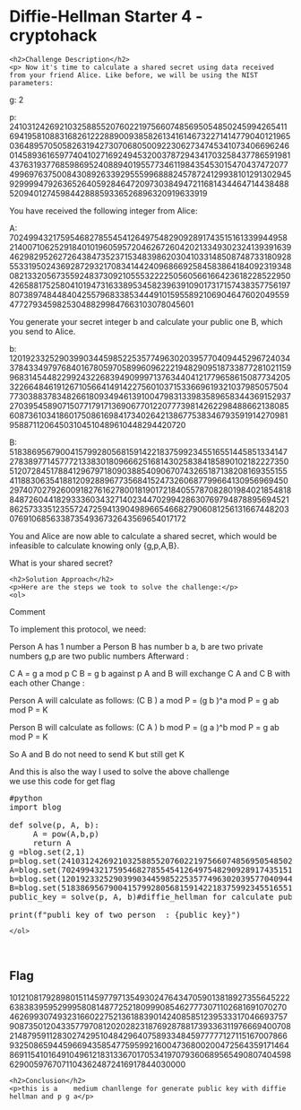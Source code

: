 <title>Diffie-Hellman Starter 4 - cryptohack</title>

<!DOCTYPE html>
<html>

<body>
    <h1>Diffie-Hellman Starter 4 - cryptohack</h1>

    <h2>Challenge Description</h2>
    <p> Now it's time to calculate a shared secret using data received from your friend Alice. Like before, we will be using the NIST parameters:

g: 2

p: 2410312426921032588552076022197566074856950548502459942654116941958108831682612228890093858261341614673227141477904012196503648957050582631942730706805009223062734745341073406696246014589361659774041027169249453200378729434170325843778659198143763193776859869524088940195577346119843545301547043747207749969763750084308926339295559968882457872412993810129130294592999947926365264059284647209730384947211681434464714438488520940127459844288859336526896320919633919

You have received the following integer from Alice:

A: 70249943217595468278554541264975482909289174351516133994495821400710625291840101960595720462672604202133493023241393916394629829526272643847352371534839862030410331485087487331809285533195024369287293217083414424096866925845838641840923193480821332056735592483730921055532222505605661664236182285229504265881752580410194731633895345823963910901731715743835775619780738974844840425579683385344491015955892106904647602049559477279345982530488299847663103078045601

You generate your secret integer b and calculate your public one B, which you send to Alice.

b: 12019233252903990344598522535774963020395770409445296724034378433497976840167805970589960962221948290951873387728102115996831454482299243226839490999713763440412177965861508773420532266484619126710566414914227560103715336696193210379850575047730388378348266180934946139100479831339835896583443691529372703954589071507717917136906770122077739814262298488662138085608736103418601750861698417340264213867753834679359191427098195887112064503104510489610448294420720

B: 518386956790041579928056815914221837599234551655144585133414727838977145777213383018096662516814302583841858901021822273505120728451788412967971809038854090670743265187138208169355155411883063541881209288967735684152473260687799664130956969450297407027926009182761627800181901721840557870828019840218548188487260441829333603432714023447029942863076979487889569452186257333512355724725941390498966546682790608125613166744820307691068563387354936732643569654017172

You and Alice are now able to calculate a shared secret, which would be infeasible to calculate knowing only {g,p,A,B}.

What is your shared secret?
 </p>
 
    <h2>Solution Approach</h2>
    <p>Here are the steps we took to solve the challenge:</p>
    <ol>

Comment

To implement this protocol, we need:

Person A has 1 number a
Person B has number b
a, b are two private numbers
g,p are two public numbers
Afterward :

C A = g a mod p
C B = g b against p
A and B will exchange C A and C B with each other
Change :

Person A will calculate as follows:
(C B ) a mod P = (g b )^a mod P = g ab mod P = K

Person B will calculate as follows:
(C A ) b mod P = (g a )^b mod P = g ab mod P = K

So A and B do not need to send K but still get K

And this is also the way I used to solve the above challenge  
we use this code for get flag 
<pre>
#python
import blog

def solve(p, A, b):
     A = pow(A,b,p)
     return A
g =blog.set(2,1)
p=blog.set(2410312426921032588552076022197566074856950548502459942654116941958108831682612228890093858261341614673227141477904012196503648957050582631942730706805009223062734745341073406696246014589361659774041027169249453200378729434170325843778659198143763193776859869524088940195577346119843545301547043747207749969763750084308926339295559968882457872412993810129130294592999947926365264059284647209730384947211681434464714438488520940127459844288859336526896320919633919,2)
A=blog.set(70249943217595468278554541264975482909289174351516133994495821400710625291840101960595720462672604202133493023241393916394629829526272643847352371534839862030410331485087487331809285533195024369287293217083414424096866925845838641840923193480821332056735592483730921055532222505605661664236182285229504265881752580410194731633895345823963910901731715743835775619780738974844840425579683385344491015955892106904647602049559477279345982530488299847663103078045601,3)
b=blog.set(12019233252903990344598522535774963020395770409445296724034378433497976840167805970589960962221948290951873387728102115996831454482299243226839490999713763440412177965861508773420532266484619126710566414914227560103715336696193210379850575047730388378348266180934946139100479831339835896583443691529372703954589071507717917136906770122077739814262298488662138085608736103418601750861698417340264213867753834679359191427098195887112064503104510489610448294420720,4)
B=blog.set(518386956790041579928056815914221837599234551655144585133414727838977145777213383018096662516814302583841858901021822273505120728451788412967971809038854090670743265187138208169355155411883063541881209288967735684152473260687799664130956969450297407027926009182761627800181901721840557870828019840218548188487260441829333603432714023447029942863076979487889569452186257333512355724725941390498966546682790608125613166744820307691068563387354936732643569654017172,5)
public_key = solve(p, A, b)#diffie_hellman for calculate public key of two person  secure communication in rsa

print(f"publi key of two person  : {public_key}")
</pre> 
 
 
    </ol>
<br>
    <h2>Flag</h2>
    <p class="flag">1012108179289801511459779713549302476434705901381892735564522263838395952999580814877252180999085462777307110268169107027046269930749323166022752136188390142408585123953331704669375790873501204335779708120202823187692878817393363119766694007082148795911283027429510484296407589334845977777127115167007866932508659445966943585477595992160047368002004725643591714648691154101649104961218313367017053419707936068956549080740459862900597670711043624872416917844030000</p>

    <h2>Conclusion</h2>
    <p>this is a    medium chanllenge for generate public key with diffie hellman and p g a</p>
</body>
</html>







